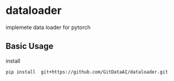 # dataloader

implemete data loader for pytorch


## Basic Usage

install
```bash
pip install  git+https://github.com/GitDataAI/dataloader.git    
```